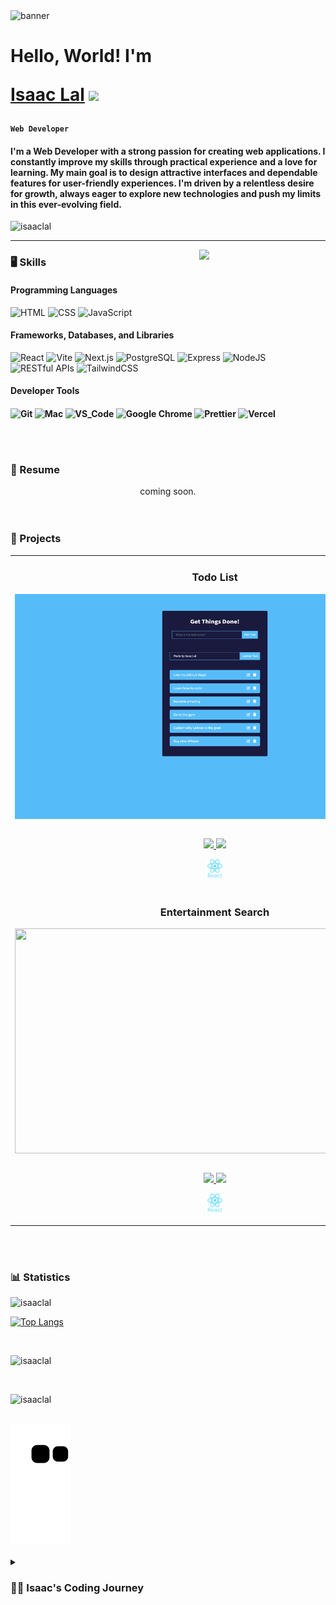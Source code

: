 <img src="banner.png" alt="banner" />

<h1> Hello, World! I'm

[Isaac Lal](https://isaaclal.com/) <img src="https://media.giphy.com/media/hvRJCLFzcasrR4ia7z/giphy.gif" width="40px"></h1>

**`Web Developer`**

<h4>I'm a Web Developer with a strong passion for creating web applications. I constantly improve my skills through practical experience and a love for learning. My main goal is to design attractive interfaces and dependable features for user-friendly experiences. I'm driven by a relentless desire for growth, always eager to explore new technologies and push my limits in this ever-evolving field.</h4>

<img src="https://komarev.com/ghpvc/?username=isaac-lal&label=Profile%20views&color=0e75b6&style=flat"
    alt="isaaclal" />

---

<img align="right" src="https://media.giphy.com/media/qgQUggAC3Pfv687qPC/giphy.gif" width="40%"/>
    
<h3 align="center">

<h3> 🖥️ Skills </h3>
    
<div>
<h4> Programming Languages </h4>

![HTML](https://img.shields.io/badge/html-%23E34F26.svg?style=for-the-badge&logo=html5&logoColor=white)
![CSS](https://img.shields.io/badge/css-%231572B6.svg?style=for-the-badge&logo=css3&logoColor=white)
![JavaScript](https://img.shields.io/badge/javascript-yellow.svg?style=for-the-badge&logo=javascript&logoColor=white)

<h4>Frameworks, Databases, and Libraries</h4>

![React](https://img.shields.io/badge/react-%2320232a.svg?style=for-the-badge&logo=react&logoColor=%2361DAFB)
![Vite](https://img.shields.io/static/v1?style=for-the-badge&message=Vite&color=hotpink&logo=Vite&logoColor=FFFFFF&label=)
![Next.js](https://img.shields.io/static/v1?style=for-the-badge&message=Next.js&color=000000&logo=Next.js&logoColor=FFFFFF&label=)
![PostgreSQL](https://img.shields.io/static/v1?style=for-the-badge&message=PostgreSQL&color=blue&logo=PostgreSQL&logoColor=FFFFFF&label=)
![Express](https://img.shields.io/static/v1?style=for-the-badge&message=Express&color=red&logo=Express&logoColor=FFFFFF&label=)
![NodeJS](https://img.shields.io/badge/node.js-6DA55F?style=for-the-badge&logo=node.js&logoColor=white)
![RESTful APIs](https://img.shields.io/static/v1?style=for-the-badge&message=RESTful+APIs&color=crimson&logoColor=FFFFFF&label=)
![TailwindCSS](https://img.shields.io/badge/tailwindcss-%2338B2AC.svg?style=for-the-badge&logo=tailwind-css&logoColor=white)

<h4>Developer Tools<h4>

![Git](https://img.shields.io/badge/git-darkorange.svg?style=for-the-badge&logo=git&logoColor=white)
![Mac](https://img.shields.io/badge/MacOS-white.svg?style=for-the-badge&logo=apple&logoColor=black)
![VS_Code](https://img.shields.io/badge/vs_code-%231572B6.svg?style=for-the-badge&logo=visualstudiocode&logoColor=white)
![Google Chrome](https://img.shields.io/static/v1?style=for-the-badge&message=Chrome&color=4285F4&logo=Google+Chrome&logoColor=FFFFFF&label=)
![Prettier](https://img.shields.io/static/v1?style=for-the-badge&message=Prettier&color=F7B93E&logo=Prettier&logoColor=black&label=)
![Vercel](https://img.shields.io/static/v1?style=for-the-badge&message=Vercel&color=000000&logo=Vercel&logoColor=FFFFFF&label=)

<br>
<br>

<h3>👔 Resume</h3>

<div align="center">
coming soon.
</div>

<br>
<br>
<h3>📝 Projects </h3>
<!-- PROJECTS -->

<div align="center">
<table>
<tr>

<td width="50%">
<h3 align="center">Todo List</h3>
  <div align="center">  
      <img align="center" src="projects/todo-list.png" width="640" height="360">

<br>
<br>	  
<p>
  <a href="https://github.com/isaac-lal/local-todo-list" target="_blank">
    <img src="https://img.shields.io/badge/Code-lightgrey?style=for-the-badge&logo=github"/>
  </a>  
  <a href="https://local-todo-list.isaaclal.com/" target="_blank">
    <img src="https://img.shields.io/badge/Demo-lightgrey?style=for-the-badge&logo=youtube&color=0892d0"/>
  </a>
</p>


<p>
<img src="https://raw.githubusercontent.com/devicons/devicon/master/icons/react/react-original-wordmark.svg" alt="react" width="30" height="30"/>

</p>
</td>		
	
<td width="50%">
<h3 align="center">Weather App</h3>
  <div align="center">  
      <img align="center" src="projects/weather-app.png" width="640" height="360">

<br>
<br>	  
<p>
  <a href="https://github.com/isaac-lal/minimal-weather-app" target="_blank">
    <img src="https://img.shields.io/badge/Code-lightgrey?style=for-the-badge&logo=github"/>
  </a>  
  <a href="https://minimal-weather-app.isaaclal.com/" target="_blank">
    <img src="https://img.shields.io/badge/Demo-lightgrey?style=for-the-badge&logo=youtube&color=0892d0"/>
  </a>
</p>


<p>
<img src="https://raw.githubusercontent.com/devicons/devicon/master/icons/react/react-original-wordmark.svg" alt="react" width="30" height="30"/>
</p>

</tr>
<tr>
</td>
<td width="50%">
<h3 align="center">Entertainment Search</h3>
  <div align="center">  
      <img align="center" src="projects/entertainment-search.png" width="640" height="360">

<br>
<br>	  
<p>
  <a href="https://github.com/isaac-lal/simple-entertainment-search" target="_blank">
    <img src="https://img.shields.io/badge/Code-lightgrey?style=for-the-badge&logo=github"/>
  </a>  
  <a href="https://simple-entertainment-search.isaaclal.com/" target="_blank">
    <img src="https://img.shields.io/badge/Demo-lightgrey?style=for-the-badge&logo=youtube&color=0892d0"/>
  </a>
</p>


<p>
<img src="https://raw.githubusercontent.com/devicons/devicon/master/icons/react/react-original-wordmark.svg" alt="react" width="30" height="30"/>

</p>

</td>		
<td width="50%">
<h3 align="center">Calculator</h3>
  <div align="center">  
      <img align="center" src="projects/calculator.png" width="640" height="360">

<br>
<br>	  
<p>
  <a href="https://github.com/isaac-lal/calculator" target="_blank">
    <img src="https://img.shields.io/badge/Code-lightgrey?style=for-the-badge&logo=github"/>
  </a>  
  <a href="https://calculator.isaaclal.com/" target="_blank">
    <img src="https://img.shields.io/badge/Demo-lightgrey?style=for-the-badge&logo=youtube&color=0892d0"/>
  </a>
</p>


<p>
<img src="https://raw.githubusercontent.com/devicons/devicon/master/icons/react/react-original-wordmark.svg" alt="react" width="30" height="30"/>

</p>
</tr>

</table>
</div>

<br>
    <br>
    
<!-- STATS -->
<h3 align="left">📊 Statistics</h3>
<p> <img src="https://github-profile-trophy.vercel.app/?username=isaac-lal&theme=darkhub" alt="isaaclal" /> </p>

[![Top Langs](https://github-readme-stats.vercel.app/api/top-langs/?username=isaac-lal&langs_count=8&hide=makefile,scss,typescript&bg_color=000000&text_color=ffffff)](https://github.com/isaac-lal/github-readme-stats)

<br>

<p><img src="https://github-readme-stats.vercel.app/api?username=isaac-lal&count_private=true&show_icons=true&include_all_commits=true&locale=en&bg_color=000000&text_color=ffffff"
    alt="isaaclal" /></p>

<br>

<p><img src="https://github-readme-streak-stats.herokuapp.com/?user=isaac-lal&theme=dark&&background=000000&date_format=M%20j%5B%2C%20Y%5D" alt="isaaclal" /></p>

<br>

<img alt="contribution-graph-snake" src="https://github.com/isaac-lal/isaac-lal/blob/output/github-contribution-grid-snake.svg">

<br>

<br>

<details>
    <summary> <h3>👨‍💻 Isaac's Coding Journey</h3>  </summary>

I'm a Web Developer, specializing in full-stack, who loves creating functional applications that are pleasing to look at and easy to use. I've been using websites since I was young, relying on them for entertainment and information every day. The web has changed my personal life a lot and got me curious about the steps to build websites. Things like design, efficiency, and features, and how they work together, made me really want to learn how to make them myself. This led me to want to join the process of making web applications so that other people can feel the same happiness I have felt.

My journey began by following tutorials on YouTube to create simple websites using basic HTML and CSS. Later, I added JavaScript for functionality and custom animations. I made numerous small projects and a couple of larger websites before advancing. After mastering the basics, I dove into frameworks, libraries, databases, and services. This allowed me to explore Full-Stack Web Development deeply. These skills enabled me to set up both the front-end and back-end of applications, ensuring a seamless and steady development process.

Eager to expand my knowledge, I've consistently been learning every day from various resources to improve my skills. Going from knowing nothing about the web to having a solid concept of what it involves makes me want to learn even more. Adopting a growth mindset toward development has enabled me to understand key concepts and turn them into complete applications. With these acquired skills, I'm able to create functional software that work well and look impressive. I'm very excited to keep learning more each day, to increase my knowledge and provide the best experience to my users.
